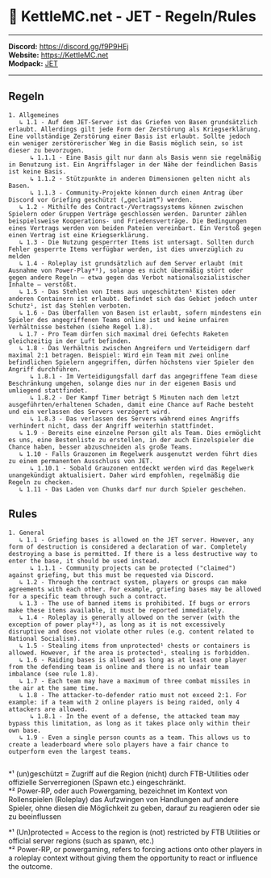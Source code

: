 # 🚀 KettleMC.net - JET - Regeln/Rules

___

**Discord:** https://discord.gg/f9P9HEj</br>
**Website:** https://KettleMC.net</br>
**Modpack:** [JET](https://www.curseforge.com/minecraft/modpacks/jet)

___

## Regeln 
```
1. Allgemeines 
   ↳ 1.1 - Auf dem JET-Server ist das Griefen von Basen grundsätzlich erlaubt. Allerdings gilt jede Form der Zerstörung als Kriegserklärung. Eine vollständige Zerstörung einer Basis ist erlaubt. Sollte jedoch ein weniger zerstörerischer Weg in die Basis möglich sein, so ist dieser zu bevorzugen.
      ↳ 1.1.1 - Eine Basis gilt nur dann als Basis wenn sie regelmäßig in Benutzung ist. Ein Angriffslager in der Nähe der feindlichen Basis ist keine Basis.
      ↳ 1.1.2 - Stützpunkte in anderen Dimensionen gelten nicht als Basen.
      ↳ 1.1.3 - Community-Projekte können durch einen Antrag über Discord vor Griefing geschützt („geclaimt“) werden.
   ↳ 1.2 - Mithilfe des Contract-/Vertragssystems können zwischen Spielern oder Gruppen Verträge geschlossen werden. Darunter zählen beispielsweise Kooperations- und Friedensverträge. Die Bedingungen eines Vertrags werden von beiden Pateien vereinbart. Ein Verstoß gegen einen Vertrag ist eine Kriegserklärung.
   ↳ 1.3 - Die Nutzung gesperrter Items ist untersagt. Sollten durch Fehler gesperrte Items verfügbar werden, ist dies unverzüglich zu melden
   ↳ 1.4 - Roleplay ist grundsätzlich auf dem Server erlaubt (mit Ausnahme von Power-Play*²), solange es nicht übermäßig stört oder gegen andere Regeln – etwa gegen das Verbot nationalsozialistischer Inhalte – verstößt.
   ↳ 1.5 - Das Stehlen von Items aus ungeschützten¹ Kisten oder anderen Containern ist erlaubt. Befindet sich das Gebiet jedoch unter Schutz¹, ist das Stehlen verboten.
   ↳ 1.6 - Das Überfallen von Basen ist erlaubt, sofern mindestens ein Spieler des angegriffenen Teams online ist und keine unfairen Verhältnisse bestehen (siehe Regel 1.8).
   ↳ 1.7 - Pro Team dürfen sich maximal drei Gefechts Raketen gleichzeitig in der Luft befinden.
   ↳ 1.8 - Das Verhältnis zwischen Angreifern und Verteidigern darf maximal 2:1 betragen. Beispiel: Wird ein Team mit zwei online befindlichen Spielern angegriffen, dürfen höchstens vier Spieler den Angriff durchführen.
      ↳ 1.8.1 - Im Verteidigungsfall darf das angegriffene Team diese Beschränkung umgehen, solange dies nur in der eigenen Basis und umliegend stattfindet.
      ↳ 1.8.2 - Der Kampf Timer beträgt 5 Minuten nach dem letzt ausgeführten/erhaltenen Schaden, damit eine Chance auf Rache besteht und ein verlassen des Servers verzögert wird.
      ↳ 1.8.3 - Das verlassen des Servers während eines Angriffs verhindert nicht, dass der Angriff weiterhin stattfindet.
   ↳ 1.9 - Bereits eine einzelne Person gilt als Team. Dies ermöglicht es uns, eine Bestenliste zu erstellen, in der auch Einzelspieler die Chance haben, besser abzuschneiden als große Teams.
   ↳ 1.10 - Falls Grauzonen im Regelwerk ausgenutzt werden führt dies zu einem permanenten Ausschluss von JET.
      ↳ 1.10.1 - Sobald Grauzonen entdeckt werden wird das Regelwerk unangekündigt aktualisiert. Daher wird empfohlen, regelmäßig die Regeln zu checken.
   ↳ 1.11 - Das Laden von Chunks darf nur durch Spieler geschehen.
```

## Rules 
```
1. General  
   ↳ 1.1 - Griefing bases is allowed on the JET server. However, any form of destruction is considered a declaration of war. Completely destroying a base is permitted. If there is a less destructive way to enter the base, it should be used instead. 
      ↳ 1.1.1 - Community projects can be protected ("claimed") against griefing, but this must be requested via Discord.
   ↳ 1.2 - Through the contract system, players or groups can make agreements with each other. For example, griefing bases may be allowed for a specific team through such a contract.
   ↳ 1.3 - The use of banned items is prohibited. If bugs or errors make these items available, it must be reported immediately.  
   ↳ 1.4 - Roleplay is generally allowed on the server (with the exception of power play*²), as long as it is not excessively disruptive and does not violate other rules (e.g. content related to National Socialism). 
   ↳ 1.5 - Stealing items from unprotected¹ chests or containers is allowed. However, if the area is protected¹, stealing is forbidden.  
   ↳ 1.6 - Raiding bases is allowed as long as at least one player from the defending team is online and there is no unfair team imbalance (see rule 1.8). 
   ↳ 1.7 - Each team may have a maximum of three combat missiles in the air at the same time.
   ↳ 1.8 - The attacker-to-defender ratio must not exceed 2:1. For example: if a team with 2 online players is being raided, only 4 attackers are allowed.
      ↳ 1.8.1 - In the event of a defense, the attacked team may bypass this limitation, as long as it takes place only within their own base.
   ↳ 1.9 - Even a single person counts as a team. This allows us to create a leaderboard where solo players have a fair chance to outperform even the largest teams.
      
```

*¹ (un)geschützt = Zugriff auf die Region (nicht) durch FTB-Utilities oder offizielle Serverregionen (Spawn etc.) eingeschränkt.</br>
*² Power-RP, oder auch Powergaming, bezeichnet im Kontext von Rollenspielen (Roleplay) das Aufzwingen von Handlungen auf andere Spieler, ohne diesen die Möglichkeit zu geben, darauf zu reagieren oder sie zu beeinflussen</br>

*¹ (Un)protected = Access to the region is (not) restricted by FTB Utilities or official server regions (such as spawn, etc.)</br>
*² Power-RP, or powergaming, refers to forcing actions onto other players in a roleplay context without giving them the opportunity to react or influence the outcome.</br>

